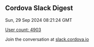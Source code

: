 ## Cordova Slack Digest
Sun, 29 Sep 2024 08:21:24 GMT

[User count: 4903](https://cordova.slack.com/)


Join the conversation at [slack.cordova.io](http://slack.cordova.io/)
